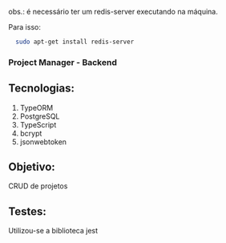 
obs.: é necessário ter um redis-server executando na máquina.

Para isso:

```bash
  sudo apt-get install redis-server
```

### Project Manager - Backend

## Tecnologias:

<ol>
  <li>TypeORM</li>
  <li>PostgreSQL</li>
  <li>TypeScript</li>
  <li>bcrypt</li>
  <li>jsonwebtoken</li>
</ol>
  
## Objetivo:

CRUD de projetos

## 

## Testes:

Utilizou-se a biblioteca jest
